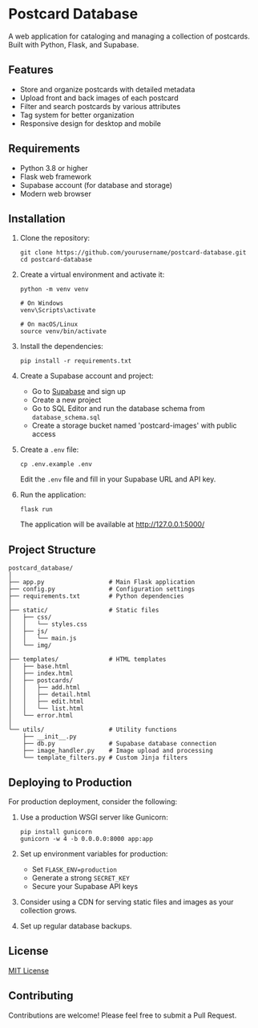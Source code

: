 # Postcard Database

A web application for cataloging and managing a collection of postcards. Built with Python, Flask, and Supabase.

## Features

- Store and organize postcards with detailed metadata
- Upload front and back images of each postcard
- Filter and search postcards by various attributes
- Tag system for better organization
- Responsive design for desktop and mobile

## Requirements

- Python 3.8 or higher
- Flask web framework
- Supabase account (for database and storage)
- Modern web browser

## Installation

1. Clone the repository:
   ```
   git clone https://github.com/yourusername/postcard-database.git
   cd postcard-database
   ```

2. Create a virtual environment and activate it:
   ```
   python -m venv venv
   
   # On Windows
   venv\Scripts\activate
   
   # On macOS/Linux
   source venv/bin/activate
   ```

3. Install the dependencies:
   ```
   pip install -r requirements.txt
   ```

4. Create a Supabase account and project:
   - Go to [Supabase](https://supabase.com/) and sign up
   - Create a new project
   - Go to SQL Editor and run the database schema from `database_schema.sql`
   - Create a storage bucket named 'postcard-images' with public access

5. Create a `.env` file:
   ```
   cp .env.example .env
   ```
   
   Edit the `.env` file and fill in your Supabase URL and API key.

6. Run the application:
   ```
   flask run
   ```
   
   The application will be available at http://127.0.0.1:5000/

## Project Structure

```
postcard_database/
│
├── app.py                  # Main Flask application
├── config.py               # Configuration settings
├── requirements.txt        # Python dependencies
│
├── static/                 # Static files
│   ├── css/
│   │   └── styles.css
│   ├── js/
│   │   └── main.js
│   └── img/
│
├── templates/              # HTML templates
│   ├── base.html
│   ├── index.html
│   ├── postcards/
│   │   ├── add.html
│   │   ├── detail.html
│   │   ├── edit.html
│   │   └── list.html
│   └── error.html
│
└── utils/                  # Utility functions
    ├── __init__.py
    ├── db.py               # Supabase database connection
    ├── image_handler.py    # Image upload and processing
    └── template_filters.py # Custom Jinja filters
```

## Deploying to Production

For production deployment, consider the following:

1. Use a production WSGI server like Gunicorn:
   ```
   pip install gunicorn
   gunicorn -w 4 -b 0.0.0.0:8000 app:app
   ```

2. Set up environment variables for production:
   - Set `FLASK_ENV=production`
   - Generate a strong `SECRET_KEY`
   - Secure your Supabase API keys

3. Consider using a CDN for serving static files and images as your collection grows.

4. Set up regular database backups.

## License

[MIT License](LICENSE)

## Contributing

Contributions are welcome! Please feel free to submit a Pull Request.
